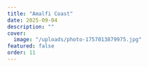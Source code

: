 ```yaml
---
title: "Amalfi Coast"
date: 2025-09-04
description: ""
cover:
  image: "/uploads/photo-1757013879975.jpg"
featured: false
order: 11
---
```


